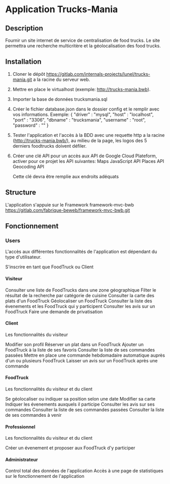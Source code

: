 # Application Trucks-Mania
## Description
Fournir un site internet de service de centralisation de food trucks. Le site permettra une
recherche multicritère et la géolocalisation des food trucks.  

## Installation
1. Cloner le dépôt https://gitlab.com/internals-projects/lunel/trucks-mania.git a la racine du serveur web.
2. Mettre en place le virtualhost (exemple: http://trucks-mania.bwb).
3. Importer la base de données trucksmania.sql
4. Créer le fichier database.json dans le dossier config et le remplir avec vos informations. Exemple:
{
    "driver" : "mysql",
    "host" : "localhost",
    "port" : "3306",
    "dbname" : "trucksmania",
    "username" : "root",
    "password" : ""
}
5. Tester l'application et l'accès à la BDD avec une requette http a la racine (http://trucks-mania.bwb/), au milieu de la page, les logos des 5 derniers foodtrucks doivent défiler.
6. Créer une clé API pour un accès aux API de Google Cloud Plateform, activer pour ce projet les API suivantes:
    Maps JavaScript API
    Places API
    Geocoding API

    Cette clé devra être remplie aux endroits adéquats

## Structure
L'application s'appuie sur le Framework framework-mvc-bwb
https://gitlab.com/fabrique-beweb/framework-mvc-bwb.git

## Fonctionnement

### Users

L'accès aux différentes fonctionnalités de l'application est dépendant du type d'utilisateur.

S'inscrire en tant que FoodTruck ou Client


#### Visiteur
Consulter une liste de FoodTrucks dans une zone géographique
Filter le résultat de la recherche par catégorie de cuisine
Consulter la carte des plats d'un FoodTruck
Géolocaliser un FoodTruck
Consulter la liste des évenements et les FoodTruck qui y participent
Consulter les avis sur un FoodTruck
Faire une demande de privatisation

#### Client
Les fonctionnalités du visiteur

Modifier son profil
Réserver un plat dans un FoodTruck
Ajouter un FoodTruck à la liste de ses favoris
Consulter la liste de ses commandes passées
Mettre en place une commande hebdomadaire automatique auprès d'un ou plusieurs FoodTruck
Laisser un avis sur un FoodTruck après une commande

#### FoodTruck
Les fonctionnalités du visiteur et du client

Se géolocaliser ou indiquer sa position selon une date
Modifier sa carte
Indiquer les évenements auxquels il participe
Consulter les avis sur ses commandes
Consulter la liste de ses commandes passées
Consulter la liste de ses commandes à venir

#### Professionnel
Les fonctionnalités du visiteur et du client

Créer un évenement et proposer aux FoodTruck d'y participer

#### Administrateur
Control total des données de l'application
Accès à une page de statistiques sur le fonctionnement de l'application
